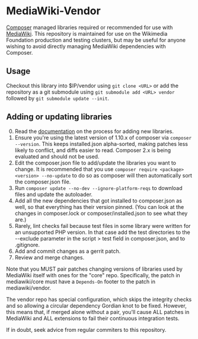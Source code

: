 MediaWiki-Vendor
================

[Composer] managed libraries required or recommended for use with [MediaWiki].
This repository is maintained for use on the Wikimedia Foundation production
and testing clusters, but may be useful for anyone wishing to avoid directly
managing MediaWiki dependencies with Composer.


Usage
-----

Checkout this library into $IP/vendor using `git clone <URL>` or add the
repository as a git submodule using `git submodule add <URL> vendor` followed
by `git submodule update --init`.


Adding or updating libraries
----------------------------

0. Read the [documentation] on the process for adding new libraries.
1. Ensure you're using the latest version of 1.10.x of composer via
   `composer --version`. This keeps installed.json alpha-sorted, making patches
   less likely to conflict, and diffs easier to read. Composer 2.x is being
   evaluated and should not be used.
2. Edit the composer.json file to add/update the libraries you want to change.
   It is recommended that you use `composer require <package> <version>
   --no-update` to do so as composer will then automatically sort the
   composer.json file.
3. Run `composer update --no-dev --ignore-platform-reqs` to download files and
   update the autoloader.
4. Add all the new dependencies that got installed to composer.json as well,
   so that everything has their version pinned. (You can look at the changes
   in composer.lock or composer/installed.json to see what they are.)
5. Rarely, lint checks fail because test files in some library were written
   for an unsupported PHP version. In that case add the test directories to
   the --exclude parameter in the script > test field in composer.json, and
   to .gitignore.
6. Add and commit changes as a gerrit patch.
7. Review and merge changes.

Note that you MUST pair patches changing versions of libraries used by MediaWiki
itself with ones for the "core" repo. Specifically, the patch in mediawiki/core
must have a `Depends-On` footer to the patch in mediawiki/vendor.

The vendor repo has special configuration, which skips the integrity checks and
so allowing a circular dependency Gordian knot to be fixed. However, this means
that, if merged alone without a pair, you'll cause ALL patches in MediaWiki and
ALL extensions to fail their continuous integration tests.

If in doubt, seek advice from regular commiters to this repository.


[Composer]: https://getcomposer.org/
[MediaWiki]: https://www.mediawiki.org/wiki/MediaWiki
[documentation]: https://www.mediawiki.org/wiki/Manual:External_libraries
